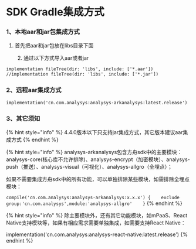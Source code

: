 # SDK Gradle集成方式

### 1、本地aar和jar包集成方式

1. 首先把aar和jar包放在libs目录下面

    2. 通过以下方式导入aar或者jar

```text
implementation fileTree(dir: 'libs', include: ['*.aar'])
//implementation fileTree(dir: 'libs', include: ['*.jar'])
```

### 2、远程aar集成方式

```text
implementation('cn.com.analysys:analysys-arkanalysys:latest.release')
```

### 3、其它须知

{% hint style="info" %}
4.4.0版本以下只支持jar集成方式，其它版本建议aar集成方式
{% endhint %}

{% hint style="info" %}
analysys-arkanalysys包含方舟sdk中的主要模块：analysys-core\(核心库不允许排除\)、analysys-encrypt（加密模块）、analysys-push（推送）、analysys-visual（可视化）、analysys-allgro（全埋点）；

如果不需要集成方舟sdk中的所有功能，可以单独排除某些模块，如需排除全埋点模块：

`compile('cn.com.analysys:analysys-arkanalysys:x.x.x') {   
        exclude group:'cn.com.analysys',module:'analysys-allgro'   
}`
{% endhint %}

{% hint style="info" %}
除主要模块外，还有其它功能模块，如mPaaS、React Native支持模块等，如果有相应需求需要单独集成，如需要支持React Native：

implementation\('cn.com.analysys:analysys-react-native:latest.release'\)
{% endhint %}

#### 

